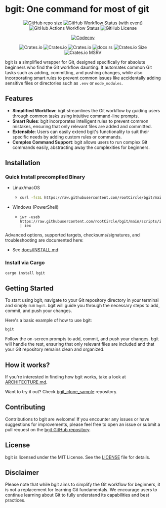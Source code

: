 # bgit: One command for most of git
<div align="center">

![GitHub repo size](https://img.shields.io/github/repo-size/rootCircle/bgit?style=for-the-badge&logo=github&logoColor=D9E0EE&labelColor=292324)
![GitHub Workflow Status (with event)](https://img.shields.io/github/actions/workflow/status/rootCircle/bgit/general.yml?style=for-the-badge&logo=github&logoColor=D9E0EE&labelColor=292324)
![GitHub Actions Workflow Status](https://img.shields.io/github/actions/workflow/status/rootCircle/bgit/audit.yml?label=audit&style=for-the-badge&logo=github&logoColor=D9E0EE&labelColor=292324)
![GitHub License](https://img.shields.io/github/license/rootCircle/bgit?label=License&style=for-the-badge&logo=github&logoColor=D9E0EE&labelColor=292324)

[![Codecov](https://img.shields.io/codecov/c/github/rootCircle/bgit?label=Coverage&style=for-the-badge&logo=codecov&logoColor=D9E0EE&labelColor=292324)](https://codecov.io/gh/rootCircle/bgit)

![Crates.io](https://img.shields.io/crates/v/bgit?style=for-the-badge&logo=rust&logoColor=D9E0EE&labelColor=292324)
![Crates.io](https://img.shields.io/crates/d/bgit?style=for-the-badge&logo=rust&logoColor=D9E0EE&labelColor=292324)
![Crates.io](https://img.shields.io/crates/l/bgit?style=for-the-badge&logo=rust&logoColor=D9E0EE&labelColor=292324)
![docs.rs](https://img.shields.io/docsrs/bgit?style=for-the-badge&logo=rust&logoColor=D9E0EE&labelColor=292324)
![Crates.io Size](https://img.shields.io/crates/size/bgit?style=for-the-badge&logo=rust&logoColor=D9E0EE&labelColor=292324)
![Crates.io MSRV](https://img.shields.io/crates/msrv/bgit?style=for-the-badge&logo=rust&logoColor=D9E0EE&labelColor=292324)

</div>

bgit is a simplified wrapper for Git, designed specifically for absolute beginners who find the Git workflow daunting. It automates common Git tasks such as adding, committing, and pushing changes, while also incorporating smart rules to prevent common issues like accidentally adding sensitive files or directories such as `.env` or `node_modules`.

## Features

- **Simplified Workflow**: bgit streamlines the Git workflow by guiding users through common tasks using intuitive command-line prompts.
- **Smart Rules**: bgit incorporates intelligent rules to prevent common mistakes, ensuring that only relevant files are added and committed.
- **Extensible**: Users can easily extend bgit's functionality to suit their specific needs by adding custom rules or commands.
- **Complex Command Support**: bgit allows users to run complex Git commands easily, abstracting away the complexities for beginners.

## Installation

### Quick Install precompiled Binary

- Linux/macOS
  
  - ```bash
    curl -fsSL https://raw.githubusercontent.com/rootCircle/bgit/main/scripts/install.sh | bash
    ```

- Windows (PowerShell)

  - ```psi
    iwr -useb https://raw.githubusercontent.com/rootCircle/bgit/main/scripts/install.ps1 | iex
    ```

Advanced options, supported targets, checksums/signatures, and troubleshooting are documented here:

- See [docs/INSTALL.md](./docs/INSTALL.md)

### Install via Cargo

```bash
cargo install bgit
```

## Getting Started

To start using bgit, navigate to your Git repository directory in your terminal and simply run `bgit`. bgit will guide you through the necessary steps to add, commit, and push your changes.

Here's a basic example of how to use bgit:

```bash
bgit
```

Follow the on-screen prompts to add, commit, and push your changes. bgit will handle the rest, ensuring that only relevant files are included and that your Git repository remains clean and organized.

## How it works?

If you're interested in finding how bgit works, take a look at [ARCHITECTURE.md](./docs/ARCHITECTURE.md).

Want to try it out? Check [bgit_clone_sample](https://github.com/rootCircle/bgit_clone_sample) repository.

## Contributing

Contributions to bgit are welcome! If you encounter any issues or have suggestions for improvements, please feel free to open an issue or submit a pull request on the [bgit GitHub repository](https://github.com/rootCircle/bgit).

## License

bgit is licensed under the MIT License. See the [LICENSE](https://github.com/rootCircle/bgit/blob/main/LICENSE) file for details.

## Disclaimer

Please note that while bgit aims to simplify the Git workflow for beginners, it is not a replacement for learning Git fundamentals. We encourage users to continue learning about Git to fully understand its capabilities and best practices.

